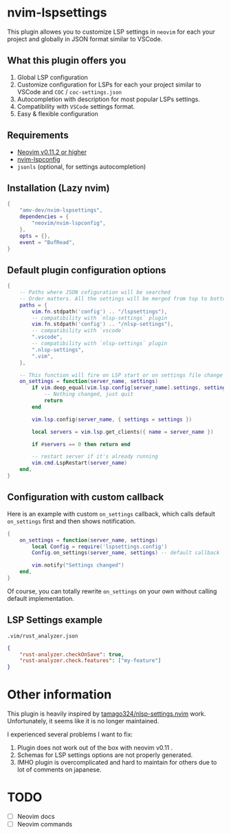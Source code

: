 # nvim-lspsettings

This plugin allowes you to customize LSP settings in `neovim` for each your project and globally in JSON format similar to VSCode.

## What this plugin offers you
1. Global LSP configuration
2. Customize configuration for LSPs for each your project similar to VSCode and `COC` / `coc-settings.json`
3. Autocompletion with description for most popular LSPs settings.
4. Compatibility with `VSCode` settings format.
5. Easy & flexible configuration

## Requirements
* [Neovim v0.11.2 or higher](https://github.com/neovim/neovim/releases)
* [nvim-lspconfig](https://github.com/neovim/nvim-lspconfig/)
* `jsonls` (optional, for settings autocompletion)

## Installation (Lazy nvim)

```lua
{
    "amv-dev/nvim-lspsettings",
    dependencies = {
        "neovim/nvim-lspconfig",
    },
    opts = {},
    event = "BufRead",
}
```

## Default plugin configuration options
```lua
{
    -- Paths where JSON cofiguration will be searched
    -- Order matters. All the settings will be merged from top to bottom.
    paths = {
        vim.fn.stdpath('config') .. "/lspsettings"),
        -- compatibility with `nlsp-settings` plugin
        vim.fn.stdpath('config') .. "/nlsp-settings"),
        -- compatibility with `vscode`
        ".vscode",
        -- compatibility with `nlsp-settings` plugin
        ".nlsp-settings",
        ".vim",
    },

    -- This function will fire on LSP start or on settings file change
    on_settings = function(server_name, settings)
        if vim.deep_equal(vim.lsp.config[server_name].settings, settings) then
            -- Nothing changed, just quit
            return
        end

        vim.lsp.config(server_name, { settings = settings })

        local servers = vim.lsp.get_clients({ name = server_name })

        if #servers == 0 then return end

        -- restart server if it's already running
        vim.cmd.LspRestart(server_name)
    end,
}
```

## Configuration with custom callback 
Here is an example with custom `on_settings` callback, which calls default `on_settings` first and then shows notification.
```lua
{
    on_settings = function(server_name, settings)
        local Config = require('lspsettings.config')
        Config.on_settings(server_name, settings) -- default callback

        vim.notify("Settings changed")
    end,
}
```
Of course, you can totally rewrite `on_settings` on your own without calling default implementation.

## LSP Settings example

`.vim/rust_analyzer.json`
```json
{
    "rust-analyzer.checkOnSave": true,
    "rust-analyzer.check.features": ["my-feature"]
}
```

# Other information
This plugin is heavily inspired by [tamago324/nlsp-settings.nvim](https://github.com/tamago324/nlsp-settings.nvim) work. Unfortunately, it seems like it is no longer maintained.

I experienced several problems I want to fix:
1. Plugin does not work out of the box with neovim v0.11 .
2. Schemas for LSP settings options are not properly generated.
3. IMHO plugin is overcomplicated and hard to maintain for others due to lot of comments on japanese.

# TODO
* [ ] Neovim docs
* [ ] Neovim commands
